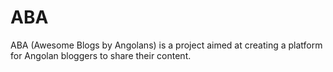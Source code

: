 # ABA
ABA (Awesome Blogs by Angolans) is a project aimed at creating a platform for Angolan bloggers to share their content.
